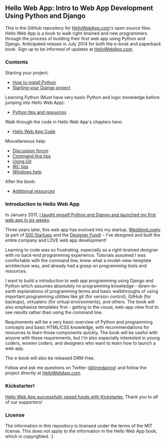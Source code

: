 ## Hello Web App: Intro to Web App Development Using Python and Django

This is the GitHub repository for [HelloWebApp.com](http://hellowebapp.com)'s open source files. Hello Web App is a book to walk right-brained and new programmers through the process of building their first web app using Python and Django. Anticipated release in July 2014 for both the  e-book and paperback book. Sign up to be informed of updates at [HelloWebApp.com](http://hellowebapp.com).

### Contents

Starting your project:

* [How to install Python](https://github.com/limedaring/HelloWebApp/tree/master/installation-instructions)
* [Starting your Django project](https://github.com/limedaring/HelloWebApp/blob/master/installation-instructions/starting-your-project.md)

Learning Python (Must have very basic Python and logic knowledge before jumping into Hello Web App):
* [Python tips and resources](https://github.com/limedaring/HelloWebApp/tree/master/python-tips)

Walk through the code in Hello Web App's chapters here:

* [Hello Web App Code](https://github.com/limedaring/HelloWebApp-Code)

Miscellaneous help:

* [Discussion forum](http://discuss.hellowebapp.com/)
* [Command line tips](https://github.com/limedaring/HelloWebApp/tree/master/command-line-tips)
* [Using Git](https://github.com/limedaring/HelloWebApp/tree/master/git-tips)
* [IRC tips](https://github.com/limedaring/HelloWebApp/tree/master/irc-tips)
* [Windows help](https://github.com/limedaring/HelloWebApp/tree/master/windows-help)

After the book:

* [Additional resources](https://github.com/limedaring/HelloWebApp/tree/master/additional-resources)

### Introduction to Hello Web App 

In January 2011, [I taught myself Python and Django and launched my first web app in six weeks](http://www.limedaring.com/im-a-designer-who-learned-django-and-launched-her-first-webapp-in-6-weeks/).

Three years later, this web app has evolved into my startup, [WeddingLovely](http://weddinglovely.com) (a part of [500 Startups](http://500.co) and the [Designer Fund](http://designerfund.com)) - I've designed and built the entire company and LOVE web app development!

Learning to code was so frustrating, especially as a right-brained designer with no back-end programming experience. Tutorials assumed I was comfortable with the command line, knew what a model-view-template architecture was, and already had a grasp on programming tools and resources. 

I want to build a introduction to web app programming using Django and Python which assumes absolutely no programming knowledge - down-to-earth explanations of programming terms and basic walkthroughs of using important programming utilities like git (for version control), GitHub (for backups), virtualenv (for virtual environments), and others. The book will also emphasize templates first - getting to the visual, web-app view first to see results rather than using the command line.

Requirements will be a very basic overview of Python and programming concepts and basic HTML/CSS knowledge, with recommendations for resources to learn those components quickly. The book will be useful with anyone with these requirements, but I'm also especially interested in young coders, women coders, and designers who want to learn how to launch a web app.

The e-book will also be released DRM-free.

Follow and ask me questions on Twitter ([@limedaring](http://twitter.com/limedaring)) and follow the project directly at [HelloWebApp.com](http://hellowebapp.com).

### Kickstarter!

[Hello Web App successfully raised funds with Kickstarter.](https://www.kickstarter.com/projects/1868398473/hello-web-app-intro-to-building-web-apps-with-djan) Thank you to *all* of our supporters!

### License

The information in this repository is licensed under the terms of the MIT
license. This does not apply to the information in the Hello Web App book, which
is copyrighted. :)
